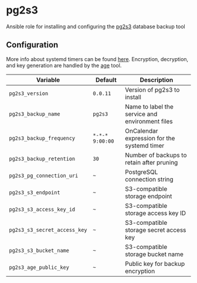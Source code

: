 # pg2s3
Ansible role for installing and configuring the [pg2s3](https://github.com/theandrew168/pg2s3) database backup tool

## Configuration
More info about systemd timers can be found [here](https://wiki.archlinux.org/title/Systemd/Timers).
Encryption, decryption, and key generation are handled by the [age](https://github.com/FiloSottile/age) tool.

| Variable | Default | Description |
| -------- | ------- | ----------- |
| `pg2s3_version` | `0.0.11` | Version of pg2s3 to install |
| `pg2s3_backup_name` | `pg2s3` | Name to label the service and environment files |
| `pg2s3_backup_frequency` | `*-*-* 9:00:00` | OnCalendar expression for the systemd timer |
| `pg2s3_backup_retention` | `30` | Number of backups to retain after pruning |
| `pg2s3_pg_connection_uri` | `~` | PostgreSQL connection string |
| `pg2s3_s3_endpoint` | `~` | S3-compatible storage endpoint |
| `pg2s3_s3_access_key_id` | `~` | S3-compatible storage access key ID |
| `pg2s3_s3_secret_access_key` | `~` | S3-compatible storage secret access key |
| `pg2s3_s3_bucket_name` | `~` | S3-compatible storage bucket name |
| `pg2s3_age_public_key` | `~` | Public key for backup encryption |
